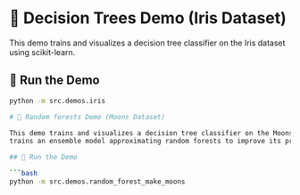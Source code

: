# 🌳 Decision Trees Demo (Iris Dataset)

This demo trains and visualizes a decision tree classifier on the Iris dataset using scikit-learn.

## 🚀 Run the Demo

```bash
python -m src.demos.iris

# 🌳 Random forests Demo (Moons Dataset)

This demo trains and visualizes a decision tree classifier on the Moons dataset using scikit-learn. Then it
trains an ensemble model approximating random forests to improve its predictive performane

## 🚀 Run the Demo

```bash
python -m src.demos.random_forest_make_moons
